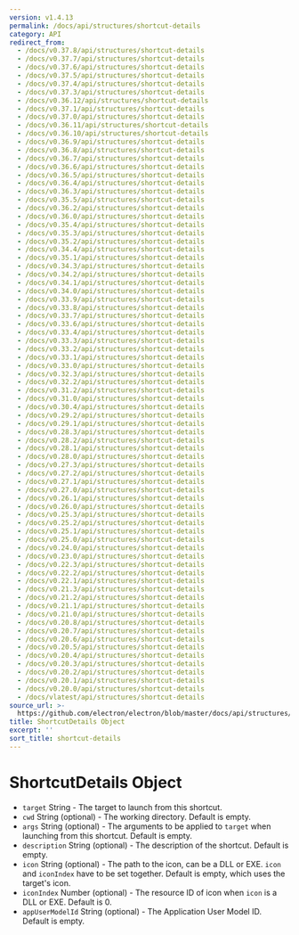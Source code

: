 ```yaml
---
version: v1.4.13
permalink: /docs/api/structures/shortcut-details
category: API
redirect_from:
  - /docs/v0.37.8/api/structures/shortcut-details
  - /docs/v0.37.7/api/structures/shortcut-details
  - /docs/v0.37.6/api/structures/shortcut-details
  - /docs/v0.37.5/api/structures/shortcut-details
  - /docs/v0.37.4/api/structures/shortcut-details
  - /docs/v0.37.3/api/structures/shortcut-details
  - /docs/v0.36.12/api/structures/shortcut-details
  - /docs/v0.37.1/api/structures/shortcut-details
  - /docs/v0.37.0/api/structures/shortcut-details
  - /docs/v0.36.11/api/structures/shortcut-details
  - /docs/v0.36.10/api/structures/shortcut-details
  - /docs/v0.36.9/api/structures/shortcut-details
  - /docs/v0.36.8/api/structures/shortcut-details
  - /docs/v0.36.7/api/structures/shortcut-details
  - /docs/v0.36.6/api/structures/shortcut-details
  - /docs/v0.36.5/api/structures/shortcut-details
  - /docs/v0.36.4/api/structures/shortcut-details
  - /docs/v0.36.3/api/structures/shortcut-details
  - /docs/v0.35.5/api/structures/shortcut-details
  - /docs/v0.36.2/api/structures/shortcut-details
  - /docs/v0.36.0/api/structures/shortcut-details
  - /docs/v0.35.4/api/structures/shortcut-details
  - /docs/v0.35.3/api/structures/shortcut-details
  - /docs/v0.35.2/api/structures/shortcut-details
  - /docs/v0.34.4/api/structures/shortcut-details
  - /docs/v0.35.1/api/structures/shortcut-details
  - /docs/v0.34.3/api/structures/shortcut-details
  - /docs/v0.34.2/api/structures/shortcut-details
  - /docs/v0.34.1/api/structures/shortcut-details
  - /docs/v0.34.0/api/structures/shortcut-details
  - /docs/v0.33.9/api/structures/shortcut-details
  - /docs/v0.33.8/api/structures/shortcut-details
  - /docs/v0.33.7/api/structures/shortcut-details
  - /docs/v0.33.6/api/structures/shortcut-details
  - /docs/v0.33.4/api/structures/shortcut-details
  - /docs/v0.33.3/api/structures/shortcut-details
  - /docs/v0.33.2/api/structures/shortcut-details
  - /docs/v0.33.1/api/structures/shortcut-details
  - /docs/v0.33.0/api/structures/shortcut-details
  - /docs/v0.32.3/api/structures/shortcut-details
  - /docs/v0.32.2/api/structures/shortcut-details
  - /docs/v0.31.2/api/structures/shortcut-details
  - /docs/v0.31.0/api/structures/shortcut-details
  - /docs/v0.30.4/api/structures/shortcut-details
  - /docs/v0.29.2/api/structures/shortcut-details
  - /docs/v0.29.1/api/structures/shortcut-details
  - /docs/v0.28.3/api/structures/shortcut-details
  - /docs/v0.28.2/api/structures/shortcut-details
  - /docs/v0.28.1/api/structures/shortcut-details
  - /docs/v0.28.0/api/structures/shortcut-details
  - /docs/v0.27.3/api/structures/shortcut-details
  - /docs/v0.27.2/api/structures/shortcut-details
  - /docs/v0.27.1/api/structures/shortcut-details
  - /docs/v0.27.0/api/structures/shortcut-details
  - /docs/v0.26.1/api/structures/shortcut-details
  - /docs/v0.26.0/api/structures/shortcut-details
  - /docs/v0.25.3/api/structures/shortcut-details
  - /docs/v0.25.2/api/structures/shortcut-details
  - /docs/v0.25.1/api/structures/shortcut-details
  - /docs/v0.25.0/api/structures/shortcut-details
  - /docs/v0.24.0/api/structures/shortcut-details
  - /docs/v0.23.0/api/structures/shortcut-details
  - /docs/v0.22.3/api/structures/shortcut-details
  - /docs/v0.22.2/api/structures/shortcut-details
  - /docs/v0.22.1/api/structures/shortcut-details
  - /docs/v0.21.3/api/structures/shortcut-details
  - /docs/v0.21.2/api/structures/shortcut-details
  - /docs/v0.21.1/api/structures/shortcut-details
  - /docs/v0.21.0/api/structures/shortcut-details
  - /docs/v0.20.8/api/structures/shortcut-details
  - /docs/v0.20.7/api/structures/shortcut-details
  - /docs/v0.20.6/api/structures/shortcut-details
  - /docs/v0.20.5/api/structures/shortcut-details
  - /docs/v0.20.4/api/structures/shortcut-details
  - /docs/v0.20.3/api/structures/shortcut-details
  - /docs/v0.20.2/api/structures/shortcut-details
  - /docs/v0.20.1/api/structures/shortcut-details
  - /docs/v0.20.0/api/structures/shortcut-details
  - /docs/vlatest/api/structures/shortcut-details
source_url: >-
  https://github.com/electron/electron/blob/master/docs/api/structures/shortcut-details.md
title: ShortcutDetails Object
excerpt: ''
sort_title: shortcut-details
---
```

# ShortcutDetails Object

*   `target` String - The target to launch from this shortcut.
*   `cwd` String (optional) - The working directory. Default is empty.
*   `args` String (optional) - The arguments to be applied to `target` when launching from this shortcut. Default is empty.
*   `description` String (optional) - The description of the shortcut. Default is empty.
*   `icon` String (optional) - The path to the icon, can be a DLL or EXE. `icon` and `iconIndex` have to be set together. Default is empty, which uses the target's icon.
*   `iconIndex` Number (optional) - The resource ID of icon when `icon` is a DLL or EXE. Default is 0.
*   `appUserModelId` String (optional) - The Application User Model ID. Default is empty.
